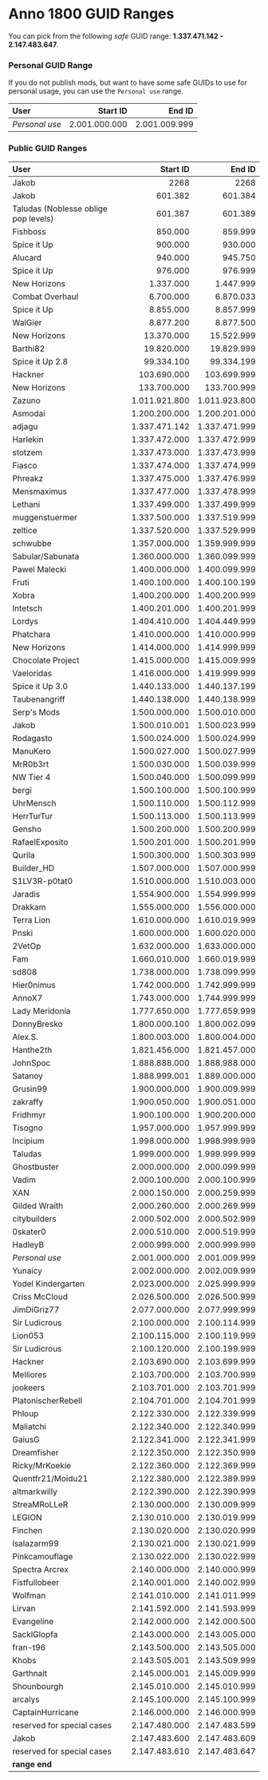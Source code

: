 # Anno 1800 GUID Ranges

You can pick from the following *safe* GUID range: **1.337.471.142 - 2.147.483.647**.

### Personal GUID Range

If you do not publish mods, but want to have some safe GUIDs to use for personal usage, you can use the `Personal use` range.

| User            |      Start ID |        End ID |
| :-------------- | ------------: | ------------: |
| *Personal use*  | 2.001.000.000 | 2.001.009.999 |

### Public GUID Ranges

| User            |      Start ID |        End ID |
| :-------------- | ------------: | ------------: |
| Jakob           |          2268 |          2268 |
| Jakob           |       601.382 |       601.384 |
| Taludas (Noblesse oblige pop levels)           |       601.387 |       601.389 |
| Fishboss        |       850.000 |       859.999 |
| Spice it Up     |       900.000 |       930.000 |
| Alucard         |       940.000 |       945.750 |
| Spice it Up     |       976.000 |       976.999 |
| New Horizons    |     1.337.000 |     1.447.999 |
| Combat Overhaul |     6.700.000 |     6.870.033 |
| Spice it Up     |     8.855.000 |     8.857.999 |
| WalGier         |     8.877.200 |     8.877.500 |
| New Horizons    |    13.370.000 |    15.522.999 |
| Barthi82        |    19.820.000 |    19.829.999 |
| Spice it Up 2.8 |    99.334.100 |    99.334.199 |
| Hackner         |   103.690.000 |   103.699.999 |
| New Horizons    |   133.700.000 |   133.700.999 |
| Zazuno          | 1.011.921.800 | 1.011.923.800 |
| Asmodai         | 1.200.200.000 | 1.200.201.000 |
| adjagu          | 1.337.471.142 | 1.337.471.999 |
| Harlekin        | 1.337.472.000 | 1.337.472.999 |
| stotzem         | 1.337.473.000 | 1.337.473.999 |
| Fiasco          | 1.337.474.000 | 1.337.474.999 |
| Phreakz         | 1.337.475.000 | 1.337.476.999 |
| Mensmaximus     | 1.337.477.000 | 1.337.478.999 |
| Lethani         | 1.337.499.000 | 1.337.499.999 |
| muggenstuermer  | 1.337.500.000 | 1.337.519.999 |
| zeltice         | 1.337.520.000 | 1.337.529.999 |
| schwubbe        | 1.357.000.000 | 1.359.999.999 |
| Sabular/Sabunata| 1.360.000.000 | 1.360.099.999 |
| Pawel Malecki   | 1.400.000.000 | 1.400.099.999 |
| Fruti           | 1.400.100.000 | 1.400.100.199 |
| Xobra           | 1.400.200.000 | 1.400.200.999 |
| Intetsch        | 1.400.201.000 | 1.400.201.999 |
| Lordys          | 1.404.410.000 | 1.404.449.999 |
| Phatchara       | 1.410.000.000 | 1.410.000.999 |
| New Horizons    | 1.414.000.000 | 1.414.999.999 |
| Chocolate Project | 1.415.000.000 | 1.415.009.999 |
| Vaeloridas      | 1.416.000.000 | 1.419.999.999 |
| Spice it Up 3.0 | 1.440.133.000 | 1.440.137.199 |
| Taubenangriff   | 1.440.138.000 | 1.440.138.999 |
| Serp's Mods     | 1.500.000.000 | 1.500.010.000 |
| Jakob           | 1.500.010.001 | 1.500.023.999 |
| Rodagasto       | 1.500.024.000 | 1.500.024.999 |
| ManuKero        | 1.500.027.000 | 1.500.027.999 |
| MrR0b3rt        | 1.500.030.000 | 1.500.039.999 |
| NW Tier 4       | 1.500.040.000 | 1.500.099.999 |
| bergi           | 1.500.100.000 | 1.500.100.999 |
| UhrMensch       | 1.500.110.000 | 1.500.112.999 |
| HerrTurTur      | 1.500.113.000 | 1.500.113.999 |
| Gensho          | 1.500.200.000 | 1.500.200.999 |
| RafaelExposito  | 1.500.201.000 | 1.500.201.999 |
| Qurila          | 1.500.300.000 | 1.500.303.999 |
| Builder_HD      | 1.507.000.000 | 1.507.000.999 |
| S1LV3R-p0tat0   | 1.510.000.000 | 1.510.003.000 |
| Jaradis         | 1.554.900.000 | 1.554.999.999 |
| Drakkam         | 1.555.000.000 | 1.556.000.000 |
|Terra Lion       | 1.610.000.000 | 1.610.019.999 |
| Pnski           | 1.600.000.000 | 1.600.020.000 |
| 2VetOp          | 1.632.000.000 | 1.633.000.000 |
| Fam             | 1.660.010.000 | 1.660.019.999 |
| sd808           | 1.738.000.000 | 1.738.099.999 |
| Hier0nimus      | 1.742.000.000 | 1.742.999.999 |
| AnnoX7          | 1.743.000.000 | 1.744.999.999 |
| Lady Meridonia  | 1.777.650.000 | 1.777.659.999 |
| DonnyBresko     | 1.800.000.100 | 1.800.002.099 |
| Alex.S.         | 1.800.003.000 | 1.800.004.000 |
| Hanthe2th       | 1.821.456.000 | 1.821.457.000 |
| JohnSpoc        | 1.888.888.000 | 1.888.988.000 |
| Satanoy         | 1.888.999.001 | 1.889.000.000 |
| Grusin99        | 1.900.000.000 | 1.900.009.999 |
| zakraffy        | 1.900.050.000 | 1.900.051.000 |
| Fridhmyr        | 1.900.100.000 | 1.900.200.000 |
| Tisogno         | 1.957.000.000 | 1.957.999.999 |
| Incipium        | 1.998.000.000 | 1.998.999.999 |
| Taludas         | 1.999.000.000 | 1.999.999.999 |
| Ghostbuster     | 2.000.000.000 | 2.000.099.999 |
| Vadim     | 2.000.100.000 | 2.000.100.999 |
| XAN             | 2.000.150.000 | 2.000.259.999 |
| Gilded Wraith   | 2.000.260.000 | 2.000.269.999 |
| citybuilders    | 2.000.502.000 | 2.000.502.999 |
| 0skater0        | 2.000.510.000 | 2.000.519.999 |
| HadleyB         | 2.000.999.000 | 2.000.999.999 |
| *Personal use*  | 2.001.000.000 | 2.001.009.999 |
| Yunaicy         | 2.002.000.000 | 2.002.009.999 |
| Yodel Kindergarten          | 2.023.000.000 | 2.025.999.999 |
| Criss McCloud   | 2.026.500.000 | 2.026.500.999 |
| JimDiGriz77     | 2.077.000.000 | 2.077.999.999 |
| Sir Ludicrous   | 2.100.000.000 | 2.100.114.999 |
| Lion053         | 2.100.115.000 | 2.100.119.999 |
| Sir Ludicrous   | 2.100.120.000 | 2.100.199.999 |
| Hackner         | 2.103.690.000 | 2.103.699.999 |
| Melliores       | 2.103.700.000 | 2.103.700.999 |
| jookeers        | 2.103.701.000 | 2.103.701.999 |
| PlatonischerRebell        | 2.104.701.000 | 2.104.701.999 |
| Phloup          | 2.122.330.000 | 2.122.339.999 |
| Maliatchi       | 2.122.340.000 | 2.122.340.999 |
| GaiusG          | 2.122.341.000 | 2.122.341.999 |
| Dreamfisher     | 2.122.350.000 | 2.122.350.999 |
| Ricky/MrKoekie  | 2.122.360.000 | 2.122.369.999 |
| Quentfr21/Moidu21 | 2.122.380.000 | 2.122.389.999 |
| altmarkwilly    | 2.122.390.000 | 2.122.390.999 |
| StreaMRoLLeR    | 2.130.000.000 | 2.130.009.999 |
| LEGION          | 2.130.010.000 | 2.130.019.999 |
| Finchen         | 2.130.020.000 | 2.130.020.999 |
| lsalazarm99     | 2.130.021.000 | 2.130.021.999 |
| Pinkcamouflage  | 2.130.022.000 | 2.130.022.999 |
| Spectra Arcrex  | 2.140.000.000 | 2.140.000.999 |
| Fistfullobeer   | 2.140.001.000 | 2.140.002.999 |
| Wolfman         | 2.141.010.000 | 2.141.011.999 |
| Lirvan          | 2.141.592.000 | 2.141.593.999 |
| Evangeline      | 2.142.000.000 | 2.142.000.500 |
| SacklGlopfa     | 2.143.000.000 | 2.143.005.000 |
| fran-t96        | 2.143.500.000 | 2.143.505.000 |
| Khobs           | 2.143.505.001 | 2.143.509.999 |
| Garthnait       | 2.145.000.001 | 2.145.009.999 |
| Shounbourgh     | 2.145.010.000 | 2.145.010.999 |
| arcalys         | 2.145.100.000 | 2.145.100.999 |
| CaptainHurricane | 2.146.000.000 | 2.146.000.999 |
| reserved for special cases       | 2.147.480.000 | 2.147.483.599 |
| Jakob           | 2.147.483.600 | 2.147.483.609 |
| reserved for special cases       | 2.147.483.610 | 2.147.483.647 |
| **range end**   |  |  |
